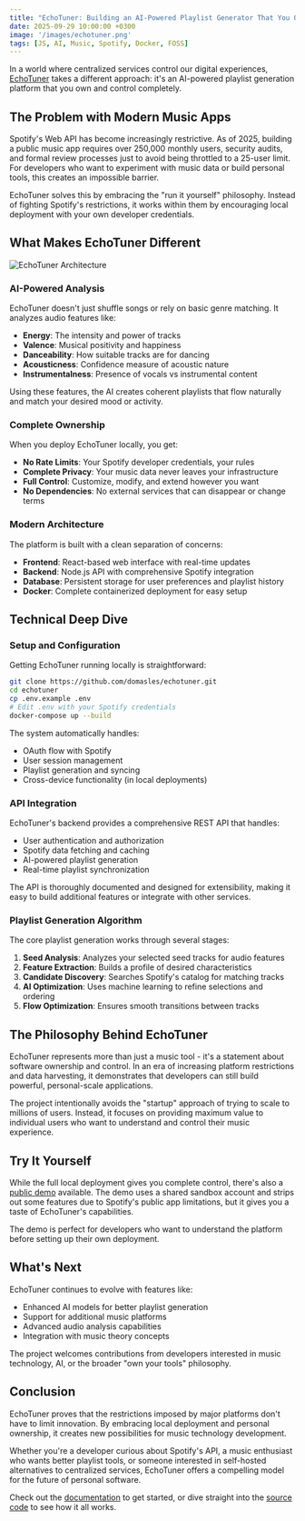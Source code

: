 ```yaml
---
title: "EchoTuner: Building an AI-Powered Playlist Generator That You Own"
date: 2025-09-29 10:00:00 +0300
image: '/images/echotuner.png'
tags: [JS, AI, Music, Spotify, Docker, FOSS]
---
```


In a world where centralized services control our digital experiences, [EchoTuner](https://github.com/domasles/echotuner) takes a different approach: it's an AI-powered playlist generation platform that you own and control completely.

## The Problem with Modern Music Apps

Spotify's Web API has become increasingly restrictive. As of 2025, building a public music app requires over 250,000 monthly users, security audits, and formal review processes just to avoid being throttled to a 25-user limit. For developers who want to experiment with music data or build personal tools, this creates an impossible barrier.

EchoTuner solves this by embracing the "run it yourself" philosophy. Instead of fighting Spotify's restrictions, it works within them by encouraging local deployment with your own developer credentials.

## What Makes EchoTuner Different

![EchoTuner Architecture](https://echotuner-docs.domax.lt/posts/api-overview)

### AI-Powered Analysis
EchoTuner doesn't just shuffle songs or rely on basic genre matching. It analyzes audio features like:
- **Energy**: The intensity and power of tracks
- **Valence**: Musical positivity and happiness
- **Danceability**: How suitable tracks are for dancing
- **Acousticness**: Confidence measure of acoustic nature
- **Instrumentalness**: Presence of vocals vs instrumental content

Using these features, the AI creates coherent playlists that flow naturally and match your desired mood or activity.

### Complete Ownership
When you deploy EchoTuner locally, you get:
- **No Rate Limits**: Your Spotify developer credentials, your rules
- **Complete Privacy**: Your music data never leaves your infrastructure  
- **Full Control**: Customize, modify, and extend however you want
- **No Dependencies**: No external services that can disappear or change terms

### Modern Architecture
The platform is built with a clean separation of concerns:
- **Frontend**: React-based web interface with real-time updates
- **Backend**: Node.js API with comprehensive Spotify integration
- **Database**: Persistent storage for user preferences and playlist history
- **Docker**: Complete containerized deployment for easy setup

## Technical Deep Dive

### Setup and Configuration
Getting EchoTuner running locally is straightforward:

```bash
git clone https://github.com/domasles/echotuner.git
cd echotuner
cp .env.example .env
# Edit .env with your Spotify credentials
docker-compose up --build
```

The system automatically handles:
- OAuth flow with Spotify
- User session management
- Playlist generation and syncing
- Cross-device functionality (in local deployments)

### API Integration
EchoTuner's backend provides a comprehensive REST API that handles:
- User authentication and authorization
- Spotify data fetching and caching
- AI-powered playlist generation
- Real-time playlist synchronization

The API is thoroughly documented and designed for extensibility, making it easy to build additional features or integrate with other services.

### Playlist Generation Algorithm
The core playlist generation works through several stages:

1. **Seed Analysis**: Analyzes your selected seed tracks for audio features
2. **Feature Extraction**: Builds a profile of desired characteristics
3. **Candidate Discovery**: Searches Spotify's catalog for matching tracks
4. **AI Optimization**: Uses machine learning to refine selections and ordering
5. **Flow Optimization**: Ensures smooth transitions between tracks

## The Philosophy Behind EchoTuner

EchoTuner represents more than just a music tool - it's a statement about software ownership and control. In an era of increasing platform restrictions and data harvesting, it demonstrates that developers can still build powerful, personal-scale applications.

The project intentionally avoids the "startup" approach of trying to scale to millions of users. Instead, it focuses on providing maximum value to individual users who want to understand and control their music experience.

## Try It Yourself

While the full local deployment gives you complete control, there's also a [public demo](https://echotuner.domax.lt) available. The demo uses a shared sandbox account and strips out some features due to Spotify's public app limitations, but it gives you a taste of EchoTuner's capabilities.

The demo is perfect for developers who want to understand the platform before setting up their own deployment.

## What's Next

EchoTuner continues to evolve with features like:
- Enhanced AI models for better playlist generation
- Support for additional music platforms
- Advanced audio analysis capabilities
- Integration with music theory concepts

The project welcomes contributions from developers interested in music technology, AI, or the broader "own your tools" philosophy.

## Conclusion

EchoTuner proves that the restrictions imposed by major platforms don't have to limit innovation. By embracing local deployment and personal ownership, it creates new possibilities for music technology development.

Whether you're a developer curious about Spotify's API, a music enthusiast who wants better playlist tools, or someone interested in self-hosted alternatives to centralized services, EchoTuner offers a compelling model for the future of personal software.

Check out the [documentation](https://echotuner-docs.domax.lt) to get started, or dive straight into the [source code](https://github.com/domasles/echotuner) to see how it all works.
